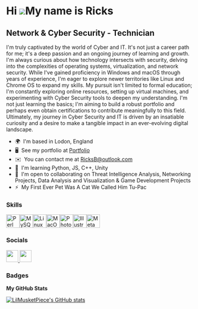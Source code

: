 Hi ![](https://user-images.githubusercontent.com/18350557/176309783-0785949b-9127-417c-8b55-ab5a4333674e.gif)My name is Ricks
=============================================================================================================================

Network & Cyber Security - Technician
--------------------

I'm truly captivated by the world of Cyber and IT. It's not just a career path for me; it's a deep passion and an ongoing journey of learning and growth. I'm always curious about how technology intersects with security, delving into the complexities of operating systems, virtualization, and network security. While I've gained proficiency in Windows and macOS through years of experience, I'm eager to explore newer territories like Linux and Chrome OS to expand my skills. My pursuit isn't limited to formal education; I'm constantly exploring online resources, setting up virtual machines, and experimenting with Cyber Security tools to deepen my understanding. I'm not just learning the basics; I'm aiming to build a robust portfolio and perhaps even obtain certifications to contribute meaningfully to this field. Ultimately, my journey in Cyber Security and IT is driven by an insatiable curiosity and a desire to make a tangible impact in an ever-evolving digital landscape.

* 🌍  I'm based in Lodon, England
* 🖥️  See my portfolio at [Portfolio](http://github.com/LilMusketPiece)
* ✉️  You can contact me at [RicksB@outlook.com](mailto:RicksB@outlook.com)
* 🧠  I'm learning Python, JS, C++, Unity
* 🤝  I'm open to collaborating on Threat Intelligence Analysis, Networking Projects, Data Analysis and Visualization & Game Development Projects
* ⚡  My First Ever Pet Was A Cat We Called Him Tu-Pac

### Skills


<p align="left">
<a href="https://www.perl.org/" target="_blank" rel="noreferrer"><img src="https://raw.githubusercontent.com/danielcranney/readme-generator/main/public/icons/skills/perl-colored.svg" width="36" height="36" alt="Perl" /></a><a href="https://www.mysql.com/" target="_blank" rel="noreferrer"><img src="https://raw.githubusercontent.com/danielcranney/readme-generator/main/public/icons/skills/mysql-colored.svg" width="36" height="36" alt="MySQL" /></a><a href="https://www.linux.org" target="_blank" rel="noreferrer"><img src="https://raw.githubusercontent.com/danielcranney/readme-generator/main/public/icons/skills/linux-colored.svg" width="36" height="36" alt="Linux" /></a><a href="https://apple.com" target="_blank" rel="noreferrer"><img src="https://raw.githubusercontent.com/danielcranney/readme-generator/main/public/icons/skills/macos-colored-dark.svg" width="36" height="36" alt="MacOS" /></a><a href="https://www.adobe.com/uk/products/photoshop.html" target="_blank" rel="noreferrer"><img src="https://raw.githubusercontent.com/danielcranney/readme-generator/main/public/icons/skills/photoshop-colored-dark.svg" width="36" height="36" alt="Photoshop" /></a><a href="https://www.adobe.com/uk/products/illustrator.html" target="_blank" rel="noreferrer"><img src="https://raw.githubusercontent.com/danielcranney/readme-generator/main/public/icons/skills/illustrator-colored-dark.svg" width="36" height="36" alt="Illustrator" /></a><a href="https://metamask.io/" target="_blank" rel="noreferrer"><img src="https://raw.githubusercontent.com/danielcranney/readme-generator/main/public/icons/skills/metamask-colored.svg" width="36" height="36" alt="MetaMask" /></a>
</p>


### Socials

<p align="left"> <a href="https://discord.com/users/officialricks" target="_blank" rel="noreferrer"> <picture> <source media="(prefers-color-scheme: dark)" srcset="undefined" /> <source media="(prefers-color-scheme: light)" srcset="https://raw.githubusercontent.com/danielcranney/readme-generator/main/public/icons/socials/discord.svg" /> <img src="https://raw.githubusercontent.com/danielcranney/readme-generator/main/public/icons/socials/discord.svg" width="32" height="32" /> </picture> </a> <a href="https://www.github.com/LilMusketPiece" target="_blank" rel="noreferrer"> <picture> <source media="(prefers-color-scheme: dark)" srcset="https://raw.githubusercontent.com/danielcranney/readme-generator/main/public/icons/socials/github-dark.svg" /> <source media="(prefers-color-scheme: light)" srcset="https://raw.githubusercontent.com/danielcranney/readme-generator/main/public/icons/socials/github.svg" /> <img src="https://raw.githubusercontent.com/danielcranney/readme-generator/main/public/icons/socials/github.svg" width="32" height="32" /> </picture> </a></p>

### Badges

<b>My GitHub Stats</b>

<a href="http://www.github.com/LilMusketPiece"><img src="https://github-readme-stats.vercel.app/api?username=LilMusketPiece&show_icons=true&hide=&count_private=true&title_color=84cc16&text_color=ffffff&icon_color=f97316&bg_color=1c1917&hide_border=true&show_icons=true" alt="LilMusketPiece's GitHub stats" /></a>
